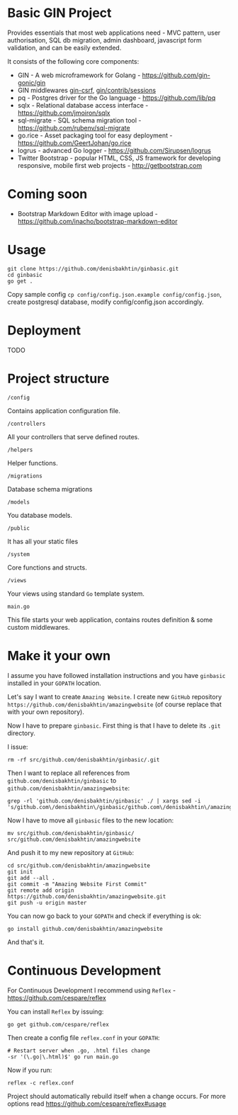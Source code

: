 Basic GIN Project
===============

Provides essentials that most web applications need - MVC pattern, user authorisation, SQL db migration, admin dashboard, javascript form validation, and can be easily extended.

It consists of the following core components:

- GIN - A web microframework for Golang - https://github.com/gin-gonic/gin
- GIN middlewares [gin-csrf](https://github.com/utrack/gin-csrf), [gin/contrib/sessions](https://github.com/gin-gonic/contrib/tree/master/sessions)
- pq - Postgres driver for the Go language - https://github.com/lib/pq
- sqlx - Relational database access interface - https://github.com/jmoiron/sqlx
- sql-migrate - SQL schema migration tool - https://github.com/rubenv/sql-migrate
- go.rice - Asset packaging tool for easy deployment - https://github.com/GeertJohan/go.rice
- logrus - advanced Go logger - https://github.com/Sirupsen/logrus
- Twitter Bootstrap - popular HTML, CSS, JS framework for developing responsive, mobile first web projects - http://getbootstrap.com

# Coming soon
- Bootstrap Markdown Editor with image upload - https://github.com/inacho/bootstrap-markdown-editor

# Usage
```
git clone https://github.com/denisbakhtin/ginbasic.git
cd ginbasic
go get .
```
Copy sample config `cp config/config.json.example config/config.json`, create postgresql database, modify config/config.json accordingly.

# Deployment
TODO

# Project structure

`/config`

Contains application configuration file.

`/controllers`

All your controllers that serve defined routes.

`/helpers`

Helper functions.

`/migrations`

Database schema migrations

`/models`

You database models.

`/public`

It has all your static files

`/system`

Core functions and structs.

`/views`

Your views using standard `Go` template system.

`main.go`

This file starts your web application, contains routes definition & some custom middlewares.

# Make it your own

I assume you have followed installation instructions and you have `ginbasic` installed in your `GOPATH` location.

Let's say I want to create `Amazing Website`. I create new `GitHub` repository `https://github.com/denisbakhtin/amazingwebsite` (of course replace that with your own repository).

Now I have to prepare `ginbasic`. First thing is that I have to delete its `.git` directory.

I issue:

```
rm -rf src/github.com/denisbakhtin/ginbasic/.git
```

Then I want to replace all references from `github.com/denisbakhtin/ginbasic` to `github.com/denisbakhtin/amazingwebsite`:

```
grep -rl 'github.com/denisbakhtin/ginbasic' ./ | xargs sed -i 's/github.com\/denisbakhtin\/ginbasic/github.com\/denisbakhtin\/amazingwebsite/g'
```

Now I have to move all `ginbasic` files to the new location:

```
mv src/github.com/denisbakhtin/ginbasic/ src/github.com/denisbakhtin/amazingwebsite
```

And push it to my new repository at `GitHub`:

```
cd src/github.com/denisbakhtin/amazingwebsite
git init
git add --all .
git commit -m "Amazing Website First Commit"
git remote add origin https://github.com/denisbakhtin/amazingwebsite.git
git push -u origin master
```

You can now go back to your `GOPATH` and check if everything is ok:

```
go install github.com/denisbakhtin/amazingwebsite
```

And that's it. 

# Continuous Development

For Continuous Development I recommend using `Reflex` - https://github.com/cespare/reflex

You can install `Reflex` by issuing:

```
go get github.com/cespare/reflex
```

Then create a config file `reflex.conf` in your `GOPATH`:

```
# Restart server when .go, .html files change
-sr '(\.go|\.html)$' go run main.go
```

Now if you run:

```
reflex -c reflex.conf
```

Project should automatically rebuild itself when a change occurs. For more options read https://github.com/cespare/reflex#usage

